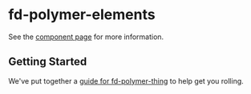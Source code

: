 fd-polymer-elements
================

See the [component page](http://freedomotic.github.io/fd-polymer-elements) for more information.

## Getting Started

We've put together a [guide for fd-polymer-thing](http://www.polymer-project.org/docs/start/reusableelements.html) to help get you rolling.
